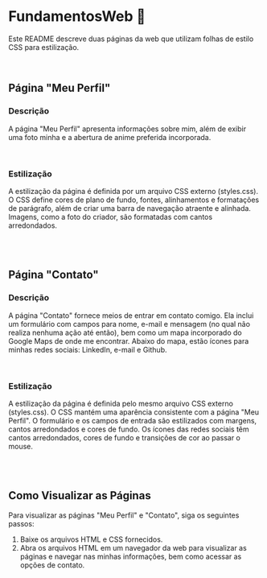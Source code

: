 # FundamentosWeb :bust_in_silhouette:

Este README descreve duas páginas da web que utilizam folhas de estilo CSS para estilização.

<br>

## Página "Meu Perfil"

### Descrição

A página "Meu Perfil" apresenta informações sobre mim, além de exibir uma foto minha e a abertura de anime preferida incorporada.

<br>

### Estilização

A estilização da página é definida por um arquivo CSS externo (styles.css). O CSS define cores de plano de fundo, fontes, alinhamentos e formatações de parágrafo, além de criar uma barra de navegação atraente e alinhada. Imagens, como a foto do criador, são formatadas com cantos arredondados.

<br>

<br>

## Página "Contato"

### Descrição

A página "Contato" fornece meios de entrar em contato comigo. Ela inclui um formulário com campos para nome, e-mail e mensagem (no qual não realiza nenhuma ação até então), bem como um mapa incorporado do Google Maps de onde me encontrar. Abaixo do mapa, estão ícones para minhas redes sociais: LinkedIn, e-mail e Github.

<br>

### Estilização

A estilização da página é definida pelo mesmo arquivo CSS externo (styles.css). O CSS mantém uma aparência consistente com a página "Meu Perfil". O formulário e os campos de entrada são estilizados com margens, cantos arredondados e cores de fundo. Os ícones das redes sociais têm cantos arredondados, cores de fundo e transições de cor ao passar o mouse.

<br>

<br>

## Como Visualizar as Páginas

Para visualizar as páginas "Meu Perfil" e "Contato", siga os seguintes passos:

1. Baixe os arquivos HTML e CSS fornecidos.
3. Abra os arquivos HTML em um navegador da web para visualizar as páginas e navegar nas minhas informações, bem como acessar as opções de contato.
